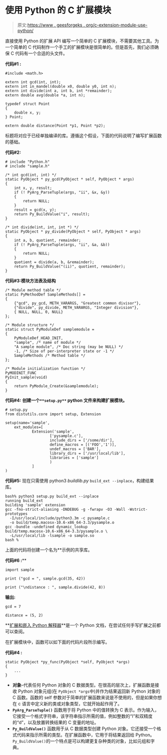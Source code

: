 # 使用 Python 的 C 扩展模块

> 原文:[https://www . geesforgeks . org/c-extension-module-use-python/](https://www.geeksforgeeks.org/c-extension-module-using-python/)

直接使用 Python 的扩展 API 编写一个简单的 C 扩展模块，不需要其他工具。为一个简单的 C 代码制作一个手工的扩展模块是很简单的。但是首先，我们必须确保 C 代码有一个合适的头文件。

**代码#1 :**

```
#include <math.h>

extern int gcd(int, int);
extern int in_mandel(double x0, double y0, int n);
extern int divide(int a, int b, int *remainder);
extern double avg(double *a, int n);

typedef struct Point
{
    double x, y;
} Point;

extern double distance(Point *p1, Point *p2);
```

标题将对应于已经单独编译的库。遵循这个假设，下面的代码说明了编写扩展函数的基础。

**代码#2:**

```
# include "Python.h"
# include "sample.h"

/* int gcd(int, int) */
static PyObject * py_gcd(PyObject * self, PyObject * args)
{
    int x, y, result;
    if (! PyArg_ParseTuple(args, "ii", &x, &y))
    {
        return NULL;
    }
    result = gcd(x, y);
    return Py_BuildValue("i", result);
}

/* int divide(int, int, int *) */
static PyObject * py_divide(PyObject * self, PyObject * args)
{
    int a, b, quotient, remainder;
    if (! PyArg_ParseTuple(args, "ii", &a, &b))
    {
        return NULL;
    }
    quotient = divide(a, b, &remainder);
    return Py_BuildValue("(ii)", quotient, remainder);
}
```

**代码#3:模块方法表及结构**

```
/* Module method table */
static PyMethodDef SampleMethods[] =
{
    {"gcd", py_gcd, METH_VARARGS, "Greatest common divisor"},
    {"divide", py_divide, METH_VARARGS, "Integer division"},
    { NULL, NULL, 0, NULL}
};

/* Module structure */
static struct PyModuleDef samplemodule =
{
    PyModuleDef_HEAD_INIT,
    "sample", /* name of module */
    "A sample module", /* Doc string (may be NULL) */
    -1, /* Size of per-interpreter state or -1 */
    SampleMethods /* Method table */
};

/* Module initialization function */
PyMODINIT_FUNC
PyInit_sample(void)
{
    return PyModule_Create(&samplemodule);
}
```

**代码#4:** **创建一个`**setup.py**` python 文件来构建扩展模块。**

```
# setup.py
from distutils.core import setup, Extension

setup(name='sample',
    ext_modules=[
            Extension('sample',
                    ['pysample.c'],
                    include_dirs = ['/some/dir'],
                    define_macros = [('FOO','1')],
                    undef_macros = ['BAR'],
                    library_dirs = ['/usr/local/lib'],
                    libraries = ['sample']
                    )
            ]
)
```

**代码#5:** 现在只需使用 python3 *buildlib.py* `build_ext --inplace`，构建结果库。

```
bash% python3 setup.py build_ext --inplace
running build_ext
building 'sample' extension
gcc -fno-strict-aliasing -DNDEBUG -g -fwrapv -O3 -Wall -Wstrict-prototypes
  -I/usr/local/include/python3.3m -c pysample.c
  -o build/temp.macosx-10.6-x86_64-3.3/pysample.o
gcc -bundle -undefined dynamic_lookup
build/temp.macosx-10.6-x86_64-3.3/pysample.o \
  -L/usr/local/lib -lsample -o sample.so
bash %

```

上面的代码将创建一个名为**示例的共享库。

**代码#6 :****

```
import sample

print ("gcd = ", sample.gcd(35, 42))

print ("\ndistance : ", sample.divide(42, 8))
```

**输出:**

```
gcd = 7

distance = (5, 2)

```

**[扩展和嵌入 Python 解释器](https://docs.python.org/3/extending/)**是一个 Python 文档，在尝试任何手写扩展之前都可以查阅。

在扩展模块中，函数可以如下面的代码片段所示编写。

**代码#4 :**

```
static PyObject *py_func(PyObject *self, PyObject *args)
{
    ...
}
```

*   **对象**–代表任何 Python 对象的 C 数据类型。在很高的层次上，扩展函数是接收 Python 对象元组(在 `PyObject *args`中)并作为结果返回新 Python 对象的 C 函数。函数的 self 参数对于简单的扩展函数来说是不使用的，但是如果你想在 c 语言中定义新的类或对象类型，它就开始起作用了。
*   **`PyArg_ParseTuple()`** 函数用于将 Python 中的值转换为 C 表示。作为输入，它接受一个格式字符串，该字符串指示所需的值，例如整数的“I”和双精度的“d”，以及放置转换结果的 C 变量的地址。
*   **`Py_BuildValue()`** 函数用于从 C 数据类型创建 Python 对象。它还接受一个格式代码来指示所需的类型。在扩展函数中，它用于将结果返回给 Python。`Py_BuildValue()`的一个特点是可以构建更复杂种类的对象，比如元组和字典。